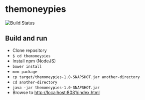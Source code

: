 # themoneypies

[![Build Status](https://travis-ci.org/danoprita/themoneypies.svg?branch=master)](https://travis-ci.org/danoprita/themoneypies)

Build and run
-------------
 - Clone repository
 - `$ cd themoneypies`
 - Install npm (NodeJS)
 - `bower install`
 - `mvn package`
 - `cp target/themoneypies-1.0-SNAPSHOT.jar another-directory`
 - `cd another-directory`
 - `java -jar themoneypies-1.0-SNAPSHOT.jar`
 - Browse to [http://localhost:8081/index.html](http://localhost:8081/index.html)

